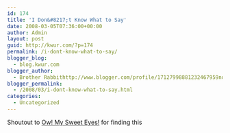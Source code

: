 ```yaml
---
id: 174
title: 'I Don&#8217;t Know What to Say'
date: 2008-03-05T07:36:00+00:00
author: Admin
layout: post
guid: http://kwur.com/?p=174
permalink: /i-dont-know-what-to-say/
blogger_blog:
  - blog.kwur.com
blogger_author:
  - Brother Rabbithttp://www.blogger.com/profile/17127998881232467959noreply@blogger.com
blogger_permalink:
  - /2008/03/i-dont-know-what-to-say.html
categories:
  - Uncategorized
---
```

<div class="pf-content">
  <p>
  </p>
  
  <p>
    Shoutout to <a href="http://owmysweeteyes.blogspot.com/">Ow! My Sweet Eyes!</a> for finding this
  </p>
</div>
